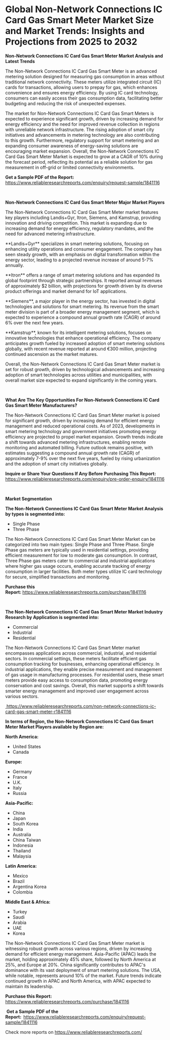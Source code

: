 <p><h1>Global Non-Network Connections IC Card Gas Smart Meter Market Size and Market Trends: Insights and Projections from 2025 to 2032</h1></p><p><strong>Non-Network Connections IC Card Gas Smart Meter Market Analysis and Latest Trends</strong></p>
<p><p>The Non-Network Connections IC Card Gas Smart Meter is an advanced metering solution designed for measuring gas consumption in areas without traditional network connectivity. These meters utilize integrated circuit (IC) cards for transactions, allowing users to prepay for gas, which enhances convenience and ensures energy efficiency. By using IC card technology, consumers can easily access their gas consumption data, facilitating better budgeting and reducing the risk of unexpected expenses.</p><p>The market for Non-Network Connections IC Card Gas Smart Meters is expected to experience significant growth, driven by increasing demand for energy efficiency and the need for improved revenue collection in regions with unreliable network infrastructure. The rising adoption of smart city initiatives and advancements in metering technology are also contributing to this growth. Furthermore, regulatory support for smart metering and an expanding consumer awareness of energy-saving solutions are encouraging market expansion. Overall, the Non-Network Connections IC Card Gas Smart Meter Market is expected to grow at a CAGR of 10% during the forecast period, reflecting its potential as a reliable solution for gas measurement in off-grid or limited connectivity environments.</p></p>
<p><strong>Get a Sample PDF of the Report:&nbsp;</strong> <a href="https://www.reliableresearchreports.com/enquiry/request-sample/1841116?utm_campaign=3362&utm_medium=2&utm_source=Github&utm_content=ia&utm_term=12042025&utm_id=non-network-connections-ic-card-gas-smart-meter">https://www.reliableresearchreports.com/enquiry/request-sample/1841116</a></p>
<p>&nbsp;</p>
<p><strong>Non-Network Connections IC Card Gas Smart Meter Major Market Players</strong></p>
<p><p>The Non-Network Connections IC Card Gas Smart Meter market features key players including Landis+Gyr, Itron, Siemens, and Kamstrup, providing innovation and driving competition. This market is expanding due to increasing demand for energy efficiency, regulatory mandates, and the need for advanced metering infrastructure.</p><p>**Landis+Gyr** specializes in smart metering solutions, focusing on enhancing utility operations and consumer engagement. The company has seen steady growth, with an emphasis on digital transformation within the energy sector, leading to a projected revenue increase of around 5-7% annually.</p><p>**Itron** offers a range of smart metering solutions and has expanded its global footprint through strategic partnerships. It reported annual revenues of approximately $2 billion, with projections for growth driven by its diverse product offerings and market demand for IoT applications.</p><p>**Siemens**, a major player in the energy sector, has invested in digital technologies and solutions for smart metering. Its revenue from the smart meter division is part of a broader energy management segment, which is expected to experience a compound annual growth rate (CAGR) of around 6% over the next few years.</p><p>**Kamstrup**, known for its intelligent metering solutions, focuses on innovative technologies that enhance operational efficiency. The company anticipates growth fueled by increased adoption of smart metering solutions globally, with recent revenue reported at around €300 million, projecting continued ascension as the market matures.</p><p>Overall, the Non-Network Connections IC Card Gas Smart Meter market is set for robust growth, driven by technological advancements and increasing adoption of smart technologies across utilities and municipalities, with overall market size expected to expand significantly in the coming years.</p></p>
<p>&nbsp;</p>
<p><strong>What Are The Key Opportunities For Non-Network Connections IC Card Gas Smart Meter Manufacturers?</strong></p>
<p><p>The Non-Network Connections IC Card Gas Smart Meter market is poised for significant growth, driven by increasing demand for efficient energy management and reduced operational costs. As of 2023, developments in smart metering technology and government initiatives promoting energy efficiency are projected to propel market expansion. Growth trends indicate a shift towards advanced metering infrastructures, enabling remote monitoring and automated billing. Future outlook remains positive, with estimates suggesting a compound annual growth rate (CAGR) of approximately 7-9% over the next five years, fueled by rising urbanization and the adoption of smart city initiatives globally.</p></p>
<p><strong>Inquire or Share Your Questions If Any Before Purchasing This Report:</strong> <a href="https://www.reliableresearchreports.com/enquiry/pre-order-enquiry/1841116?utm_campaign=3362&utm_medium=2&utm_source=Github&utm_content=ia&utm_term=12042025&utm_id=non-network-connections-ic-card-gas-smart-meter">https://www.reliableresearchreports.com/enquiry/pre-order-enquiry/1841116</a></p>
<p>&nbsp;</p>
<p><strong>Market Segmentation</strong></p>
<p><strong>The Non-Network Connections IC Card Gas Smart Meter Market Analysis by types is segmented into:</strong></p>
<p><ul><li>Single Phase</li><li>Three Phase</li></ul></p>
<p><p>The Non-Network Connections IC Card Gas Smart Meter Market can be categorized into two main types: Single Phase and Three Phase. Single Phase gas meters are typically used in residential settings, providing efficient measurement for low to moderate gas consumption. In contrast, Three Phase gas meters cater to commercial and industrial applications where higher gas usage occurs, enabling accurate tracking of energy consumption in larger facilities. Both meter types utilize IC card technology for secure, simplified transactions and monitoring.</p></p>
<p><strong>Purchase this Report:&nbsp;</strong><a href="https://www.reliableresearchreports.com/purchase/1841116?utm_campaign=3362&utm_medium=2&utm_source=Github&utm_content=ia&utm_term=12042025&utm_id=non-network-connections-ic-card-gas-smart-meter">https://www.reliableresearchreports.com/purchase/1841116</a></p>
<p>&nbsp;</p>
<p><strong>The Non-Network Connections IC Card Gas Smart Meter Market Industry Research by Application is segmented into:</strong></p>
<p><ul><li>Commercial</li><li>Industrial</li><li>Residential</li></ul></p>
<p><p>The Non-Network Connections IC Card Gas Smart Meter market encompasses applications across commercial, industrial, and residential sectors. In commercial settings, these meters facilitate efficient gas consumption tracking for businesses, enhancing operational efficiency. In industrial applications, they enable precise measurement and management of gas usage in manufacturing processes. For residential users, these smart meters provide easy access to consumption data, promoting energy conservation and cost savings. Overall, this market supports a shift towards smarter energy management and improved user engagement across various sectors.</p></p>
<p><a href="https://www.reliableresearchreports.com/non-network-connections-ic-card-gas-smart-meter-r1841116?utm_campaign=3362&utm_medium=2&utm_source=Github&utm_content=ia&utm_term=12042025&utm_id=non-network-connections-ic-card-gas-smart-meter">&nbsp;https://www.reliableresearchreports.com/non-network-connections-ic-card-gas-smart-meter-r1841116</a></p>
<p><strong>In terms of Region, the Non-Network Connections IC Card Gas Smart Meter Market Players available by Region are:</strong></p>
<p>
    <p> <strong> North America: </strong>
        <ul>
            <li>United States</li>
            <li>Canada</li>
        </ul>
        </p> 
    <p> <strong> Europe: </strong>
        <ul>
            <li>Germany</li>
            <li>France</li>
            <li>U.K.</li>
            <li>Italy</li>
            <li>Russia</li>
        </ul>
        </p> 
    <p> <strong> Asia-Pacific: </strong>
        <ul>
            <li>China</li>
            <li>Japan</li>
            <li>South Korea</li>
            <li>India</li>
            <li>Australia</li>
            <li>China Taiwan</li>
            <li>Indonesia</li>
            <li>Thailand</li>
            <li>Malaysia</li>
        </ul>
        </p> 
    <p> <strong> Latin America: </strong>
        <ul>
            <li>Mexico</li>
            <li>Brazil</li>
            <li>Argentina Korea</li>
            <li>Colombia</li>
        </ul>
        </p> 
    <p> <strong> Middle East & Africa: </strong>
        <ul>
            <li>Turkey</li>
            <li>Saudi</li>
            <li>Arabia</li>
            <li>UAE</li>
            <li>Korea</li>
        </ul>
    </p>
    </p>
<p><p>The Non-Network Connections IC Card Gas Smart Meter market is witnessing robust growth across various regions, driven by increasing demand for efficient energy management. Asia-Pacific (APAC) leads the market, holding approximately 45% share, followed by North America at 25%, and Europe at 20%. China significantly contributes to APAC's dominance with its vast deployment of smart metering solutions. The USA, while notable, represents around 10% of the market. Future trends indicate continued growth in APAC and North America, with APAC expected to maintain its leadership.</p></p>
<p><strong>Purchase this Report: </strong><a href="https://www.reliableresearchreports.com/purchase/1841116?utm_campaign=3362&utm_medium=2&utm_source=Github&utm_content=ia&utm_term=12042025&utm_id=non-network-connections-ic-card-gas-smart-meter">https://www.reliableresearchreports.com/purchase/1841116</a></p>
<p>&nbsp;<strong>Get a Sample PDF of the Report:&nbsp;&nbsp;</strong><a href="https://www.reliableresearchreports.com/enquiry/request-sample/1841116?utm_campaign=3362&utm_medium=2&utm_source=Github&utm_content=ia&utm_term=12042025&utm_id=non-network-connections-ic-card-gas-smart-meter">https://www.reliableresearchreports.com/enquiry/request-sample/1841116</a></p>
<p><strong></strong></p>
<p>Check more reports on <a href="https://www.reliableresearchreports.com/?utm_campaign=3362&utm_medium=2&utm_source=Github&utm_content=ia&utm_term=12042025&utm_id=non-network-connections-ic-card-gas-smart-meter">https://www.reliableresearchreports.com/</a></p>